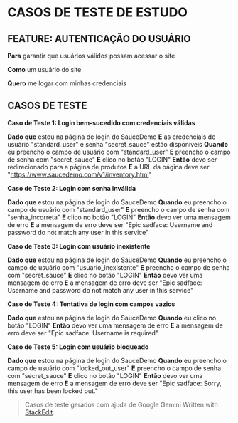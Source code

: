 

# CASOS DE TESTE DE ESTUDO #

## FEATURE: AUTENTICAÇÃO DO USUÁRIO ##

**Para** garantir que usuários válidos possam acessar o site

**Como** um usuário do site

**Quero** me logar com minhas credenciais

  ## CASOS DE TESTE ##

**Caso de Teste 1: Login bem-sucedido com credenciais válidas**

**Dado que** estou na página de login do SauceDemo
**E** as credenciais de usuário "standard_user" e senha "secret_sauce" estão disponíveis
**Quando** eu preencho o campo de usuário com "standard_user"
**E** preencho o campo de senha com "secret_sauce"
**E** clico no botão "LOGIN"
**Então** devo ser redirecionado para a página de produtos
**E** a URL da página deve ser "https://www.saucedemo.com/v1/inventory.html"

**Caso de Teste 2: Login com senha inválida**

**Dado que** estou na página de login do SauceDemo
**Quando** eu preencho o campo de usuário com "standard_user"
**E** preencho o campo de senha com "senha_incorreta"
**E** clico no botão "LOGIN"
**Então** devo ver uma mensagem de erro
**E** a mensagem de erro deve ser "Epic sadface: Username and password do not match any user in this service"

**Caso de Teste 3: Login com usuário inexistente**

**Dado que** estou na página de login do SauceDemo
**Quando** eu preencho o campo de usuário com "usuario_inexistente"
**E** preencho o campo de senha com "secret_sauce"
**E** clico no botão "LOGIN"
**Então** devo ver uma mensagem de erro
**E** a mensagem de erro deve ser "Epic sadface: Username and password do not match any user in this service"

**Caso de Teste 4: Tentativa de login com campos vazios**

**Dado que** estou na página de login do SauceDemo
**Quando** eu clico no botão "LOGIN"
**Então** devo ver uma mensagem de erro
**E** a mensagem de erro deve ser "Epic sadface: Username is required"

**Caso de Teste 5: Login com usuário bloqueado**

**Dado que** estou na página de login do SauceDemo
**Quando** eu preencho o campo de usuário com "locked_out_user"
**E** preencho o campo de senha com "secret_sauce"
**E** clico no botão "LOGIN"
**Então** devo ver uma mensagem de erro
**E** a mensagem de erro deve ser "Epic sadface: Sorry, this user has been locked out."
 

>Casos de teste gerados com ajuda de Google Gemini
> Written with [StackEdit](https://stackedit.io/).
